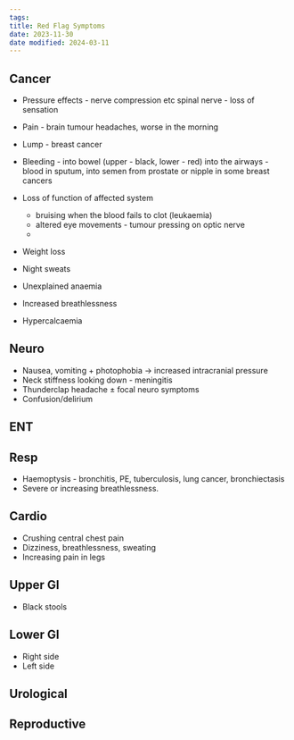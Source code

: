 ```yaml
---
tags: 
title: Red Flag Symptoms
date: 2023-11-30
date modified: 2024-03-11
---
```


## Cancer

- Pressure effects - nerve compression etc spinal nerve - loss of sensation
- Pain - brain tumour headaches, worse in the morning 
- Lump - breast cancer
- Bleeding - into bowel (upper - black, lower - red) into the airways - blood in sputum, into semen from prostate or nipple in some breast cancers
- Loss of function of affected system
	- bruising when the blood fails to clot (leukaemia)
	- altered eye movements - tumour pressing on optic nerve
	- 

- Weight loss
-  Night sweats
- Unexplained anaemia
- Increased breathlessness
- Hypercalcaemia
## Neuro

- Nausea, vomiting + photophobia $\rightarrow$ increased intracranial pressure
- Neck stiffness looking down - meningitis
- Thunderclap headache $\pm$ focal neuro symptoms
- Confusion/delirium 



## ENT




## Resp

- Haemoptysis - bronchitis, PE, tuberculosis, lung cancer, bronchiectasis 
- Severe or increasing breathlessness.


## Cardio

- Crushing central chest pain 
- Dizziness, breathlessness, sweating
- Increasing pain in legs

## Upper GI

- Black stools 


## Lower GI

- Right side
- Left side 


## Urological



## Reproductive




